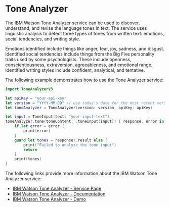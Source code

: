 # Tone Analyzer

The IBM Watson Tone Analyzer service can be used to discover, understand, and revise the language tones in text. The service uses linguistic analysis to detect three types of tones from written text: emotions, social tendencies, and writing style.

Emotions identified include things like anger, fear, joy, sadness, and disgust. Identified social tendencies include things from the Big Five personality traits used by some psychologists. These include openness, conscientiousness, extraversion, agreeableness, and emotional range. Identified writing styles include confident, analytical, and tentative.

The following example demonstrates how to use the Tone Analyzer service:

```swift
import ToneAnalyzerV3

let apiKey = "your-api-key"
let version = "YYYY-MM-DD" // use today's date for the most recent version
let toneAnalyzer = ToneAnalyzer(version: version, apiKey: apiKey)

let input = ToneInput(text: "your-input-text")
toneAnalyzer.tone(toneContent: .toneInput(input)) { response, error in
	if let error = error {
        print(error)
    }
    guard let tones = response?.result else {
        print("Failed to analyze the tone input")
        return
    }
    print(tones)
}
```

The following links provide more information about the IBM Watson Tone Analyzer service:

* [IBM Watson Tone Analyzer - Service Page](https://www.ibm.com/watson/services/tone-analyzer/)
* [IBM Watson Tone Analyzer - Documentation](https://console.bluemix.net/docs/services/tone-analyzer/index.html)
* [IBM Watson Tone Analyzer - Demo](https://tone-analyzer-demo.ng.bluemix.net/)
